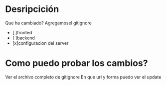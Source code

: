 # Desripcición
Que ha cambiado?
Agregamosel gitignore

- [ ]fronted
- [ ]backend
- [x]configuracion del server
# Como puedo probar los cambios?
Ver el archivo completo de gitignore
En que url y forma puedo ver el update
